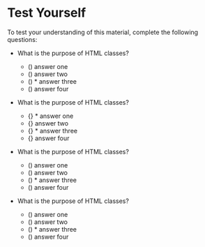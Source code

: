# Test Yourself

To test your understanding of this material, complete the following questions:

- What is the purpose of HTML classes?
  - () answer one
  - () answer two
  - () * answer three
  - () answer four

- What is the purpose of HTML classes?
  - {} * answer one
  - {} answer two
  - {} * answer three
  - {} answer four

- What is the purpose of HTML classes?
  - () answer one
  - () answer two
  - () * answer three
  - () answer four

- What is the purpose of HTML classes?
  - () answer one
  - () answer two
  - () * answer three
  - () answer four
